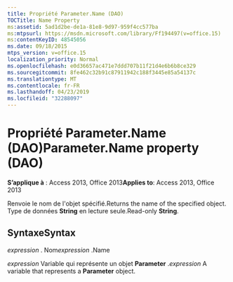 ```yaml
---
title: Propriété Parameter.Name (DAO)
TOCTitle: Name Property
ms:assetid: 5ad1d2be-de1a-81e8-9d97-959f4cc577ba
ms:mtpsurl: https://msdn.microsoft.com/library/Ff194497(v=office.15)
ms:contentKeyID: 48545056
ms.date: 09/18/2015
mtps_version: v=office.15
localization_priority: Normal
ms.openlocfilehash: e0d36657ac471e7ddd707b11f21d4e6b6b8ce329
ms.sourcegitcommit: 8fe462c32b91c87911942c188f3445e85a54137c
ms.translationtype: MT
ms.contentlocale: fr-FR
ms.lasthandoff: 04/23/2019
ms.locfileid: "32288097"
---
```

# <a name="parametername-property-dao"></a><span data-ttu-id="503ff-102">Propriété Parameter.Name (DAO)</span><span class="sxs-lookup"><span data-stu-id="503ff-102">Parameter.Name property (DAO)</span></span>


<span data-ttu-id="503ff-103">**S’applique à** : Access 2013, Office 2013</span><span class="sxs-lookup"><span data-stu-id="503ff-103">**Applies to**: Access 2013, Office 2013</span></span>

<span data-ttu-id="503ff-104">Renvoie le nom de l'objet spécifié.</span><span class="sxs-lookup"><span data-stu-id="503ff-104">Returns the name of the specified object.</span></span> <span data-ttu-id="503ff-105">Type de données **String** en lecture seule.</span><span class="sxs-lookup"><span data-stu-id="503ff-105">Read-only **String**.</span></span>

## <a name="syntax"></a><span data-ttu-id="503ff-106">Syntaxe</span><span class="sxs-lookup"><span data-stu-id="503ff-106">Syntax</span></span>

<span data-ttu-id="503ff-107">*expression* . Nom</span><span class="sxs-lookup"><span data-stu-id="503ff-107">*expression* .Name</span></span>

<span data-ttu-id="503ff-108">*expression* Variable qui représente un objet **Parameter** .</span><span class="sxs-lookup"><span data-stu-id="503ff-108">*expression* A variable that represents a **Parameter** object.</span></span>

